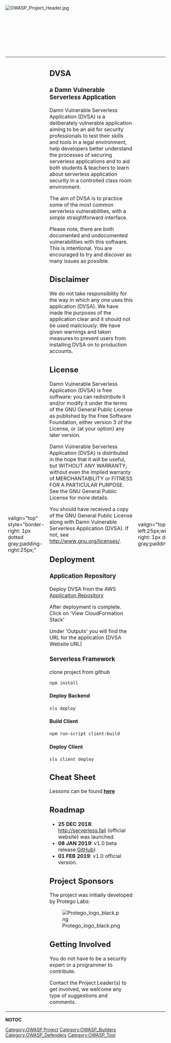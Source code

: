 <div style="width:100%;height:160px;border:0,margin:0;overflow: hidden;">

![OWASP_Project_Header.jpg](OWASP_Project_Header.jpg
"OWASP_Project_Header.jpg")

</div>

<table>
<tbody>
<tr class="odd">
<td><p>valign="top" style="border-right: 1px dotted gray;padding-right:25px;"</p></td>
<td><h2 id="dvsa">DVSA</h2>
<h3 id="a_damn_vulnerable_serverless_application">a Damn Vulnerable Serverless Application</h3>
<p>Damn Vulnerable Serverless Application (DVSA) is a deliberately vulnerable application aiming to be an aid for security professionals to test their skills and tools in a legal environment, help developers better understand the processes of securing serverless applications and to aid both students &amp; teachers to learn about serverless application security in a controlled class room environment.</p>
<p>The aim of DVSA is to practice some of the most common serverless vulnerabilities, with a simple straightforward interface.</p>
<p>Please note, there are both documented and undocumented vulnerabilities with this software. This is intentional. You are encouraged to try and discover as many issues as possible.</p>
<h2 id="disclaimer">Disclaimer</h2>
<p>We do not take responsibility for the way in which any one uses this application (DVSA). We have made the purposes of the application clear and it should not be used maliciously. We have given warnings and taken measures to prevent users from installing DVSA on to production accounts.</p>
<h2 id="license">License</h2>
<p>Damn Vulnerable Serverless Application (DVSA) is free software: you can redistribute it and/or modify it under the terms of the GNU General Public License as published by the Free Software Foundation, either version 3 of the License, or (at your option) any later version.</p>
<p>Damn Vulnerable Serverless Application (DVSA) is distributed in the hope that it will be useful, but WITHOUT ANY WARRANTY; without even the implied warranty of MERCHANTABILITY or FITNESS FOR A PARTICULAR PURPOSE. See the GNU General Public License for more details.</p>
<p>You should have received a copy of the GNU General Public License along with Damn Vulnerable Serverless Application (DVSA). If not, see <a href="http://www.gnu.org/licenses/">http://www.gnu.org/licenses/</a>.</p>
<h2 id="deployment">Deployment</h2>
<h3 id="application_repository">Application Repository</h3>
<p>Deploy DVSA from the AWS <a href="https://serverlessrepo.aws.amazon.com/applications/arn:aws:serverlessrepo:us-east-1:889485553959:applications~DVSAServerless">Applicaiton Repository</a></p>
<p>After deployment is complete. Click on 'View CloudFormation Stack'</p>
<p>Under 'Outputs' you will find the URL for the application (DVSA Website URL)</p>
<h3 id="serverless_framework">Serverless Framework</h3>
<p>clone project from github</p>
<p><code>npm install</code></p>
<h4 id="deploy_backend">Deploy Backend</h4>
<p><code>sls deploy</code></p>
<h4 id="build_client">Build Client</h4>
<p><code>npm run-script client:build</code></p>
<h4 id="deploy_client">Deploy Client</h4>
<p><code>sls client deploy</code></p>
<h2 id="cheat_sheet">Cheat Sheet</h2>
<p>Lessons can be found <strong><a href="https://github.com/OWASP/DVSA/blob/master/AWS/LESSONS.md">here</a></strong></p>
<h2 id="roadmap">Roadmap</h2>
<ul>
<li><strong>25 DEC 2018</strong>: <a href="http://serverless.fail">http://serverless.fail</a> (official website) was launched.</li>
<li><strong>08 JAN 2019</strong>: v1.0 beta release <a href="https://github.com/owasp/dvsa">GitHub</a>)</li>
<li><strong>01 FEB 2019</strong>: v1.0 official version.</li>
</ul>
<h2 id="project_sponsors">Project Sponsors</h2>
<p>The project was initially developed by Protego Labs:</p>
<figure>
<img src="Protego_logo_black.png" title="Protego_logo_black.png" alt="Protego_logo_black.png" /><figcaption>Protego_logo_black.png</figcaption>
</figure>
<h2 id="getting_involved">Getting Involved</h2>
<p>You do not have to be a security expert or a programmer to contribute.</p>
<p>Contact the Project Leader(s) to get involved, we welcome any type of suggestions and comments.</p></td>
<td><p>valign="top" style="padding-left:25px;width:200px;border-right: 1px dotted gray;padding-right:25px;"</p></td>
<td><h2 id="project_resources">Project Resources</h2>
<p><a href="https://serverlessrepo.aws.amazon.com/applications/arn:aws:serverlessrepo:us-east-1:889485553959:applications~DVSA">AWS Application Repository</a></p>
<p><a href="http://serverless.fail">Online version</a></p>
<p><a href="https://github.com/OWASP/DVSA">GitHub Repo</a></p>
<p><a href="https://join.slack.com/t/owasp/shared_invite/enQtNDI5MzgxMDQ2MTAwLTEyNzIzYWQ2NDZiMGIwNmJhYzYxZDJiNTM0ZmZiZmJlY2EwZmMwYjAyNmJjNzQxNzMyMWY4OTk3ZTQ0MzFhMDY">Slack <strong>#project-sls-top-10</strong></a></p>
<h2 id="project_leader">Project Leader</h2>
<p><a href="User:Tal_Mel" title="wikilink">Tal Melamed</a></p>
<h2 id="presentation">Presentation</h2>
<p>Soon!</p>
<h2 id="news_events">News &amp; Events</h2>
<ul>
<li>[25 Dec 2018]: <a href="http://serverless.fail">http://serverless.fail</a> - Launched</li>
<li>[01 Jan 2019]: Project was donated by <a href="https://protego.io">Protego Labs</a></li>
<li>[03 Jan 2019]: <a href="https://www.theregister.co.uk/2019/01/03/damn_vulnerable_serverless_application/">The Register</a></li>
<li>[04 Jan 2019]: <a href="https://sdtimes.com/cloud/sd-times-news-digest-protegos-dvsa-quicklogic-acquires-ai-company-and-iot-interoperability/">SDTimes</a></li>
<li>[07 Jan 2019]: <a href="http://www.eweek.com/security/protego-labs-boosts-serverless-security-with-open-source-project">eWEEK</a></li>
<li>[08 Jan 2019]: <a href="https://www.computerweekly.com/news/252455429/Protego-Labs-launches-serverless-app-security-tool">Computer Weekly</a></li>
<li>[08 Jan 2019]: <a href="https://technical.ly/baltimore/2019/01/08/protego-has-a-new-open-source-tool-to-provide-serverless-security-training/">Technical.ly</a></li>
<li>[09 Jan 2019]: <a href="https://github.com/owasp/dvsa">Beta release!</a></li>
</ul>
<h2 id="classifications">Classifications</h2>
<table>
<tbody>
<tr class="odd">
<td><p>colspan="2" align="center"</p></td>
<td><figure>
<img src="Project_Type_Files_TOOL.jpg" title="Project_Type_Files_TOOL.jpg" alt="Project_Type_Files_TOOL.jpg" /><figcaption>Project_Type_Files_TOOL.jpg</figcaption>
</figure></td>
</tr>
<tr class="even">
<td><p>rowspan="2" align="center" valign="top" width="50%"</p></td>
<td><figure>
<img src="Owasp-incubator-trans-85.png" title="Owasp-incubator-trans-85.png" alt="Owasp-incubator-trans-85.png" /><figcaption>Owasp-incubator-trans-85.png</figcaption>
</figure></td>
</tr>
<tr class="odd">
<td><p>align="center" valign="top" width="50%"</p></td>
<td><figure>
<img src="Owasp-defenders-small.png" title="Owasp-defenders-small.png" alt="Owasp-defenders-small.png" /><figcaption>Owasp-defenders-small.png</figcaption>
</figure></td>
</tr>
<tr class="even">
<td><p>colspan="2" align="center"</p></td>
<td><figure>
<img src="Agplv3-155x51.png" title="Agplv3-155x51.png" alt="Agplv3-155x51.png" /><figcaption>Agplv3-155x51.png</figcaption>
</figure></td>
</tr>
</tbody>
</table></td>
</tr>
</tbody>
</table>

__NOTOC__ <headertabs />

[Category:OWASP Project](Category:OWASP_Project "wikilink")
[Category:OWASP_Builders](Category:OWASP_Builders "wikilink")
[Category:OWASP_Defenders](Category:OWASP_Defenders "wikilink")
[Category:OWASP_Tool](Category:OWASP_Tool "wikilink")